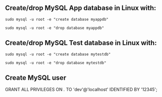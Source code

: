 ## Create/drop MySQL App database in Linux with:

`sudo mysql -u root -e "create database myappdb"`

`sudo mysql -u root -e "drop database myappdb"`

## Create/drop MySQL Test database in Linux with:

`sudo mysql -u root -e "create database mytestdb"`

`sudo mysql -u root -e "drop database mytestdb"`

## Create MySQL user

GRANT ALL PRIVILEGES ON *.* TO 'dev'@'localhost' IDENTIFIED BY '12345';